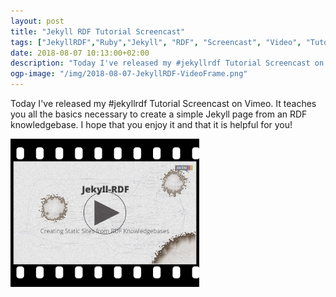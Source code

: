 ```yaml
---
layout: post
title: "Jekyll RDF Tutorial Screencast"
tags: ["JekyllRDF","Ruby","Jekyll", "RDF", "Screencast", "Video", "Tutorial", "Basic", "Introduction"]
date: 2018-08-07 10:13:00+02:00
description: "Today I've released my #jekyllrdf Tutorial Screencast on Vimeo"
ogp-image: "/img/2018-08-07-JekyllRDF-VideoFrame.png"
---
```


Today I've released my #jekyllrdf Tutorial Screencast on Vimeo.
It teaches you all the basics necessary to create a simple Jekyll page from an RDF knowledgebase.
I hope that you enjoy it and that it is helpful for you!

<a href="https://vimeo.com/283525074"><img src="/img/2018-08-07-JekyllRDF-VideoFrame.png" alt="Jekyll RDF Basic Tutorial" style="width: 60%" loading="lazy"/></a>

